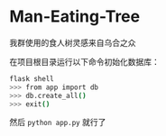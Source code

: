 # Man-Eating-Tree
我群使用的食人树灵感来自乌合之众

在项目根目录运行以下命令初始化数据库：
```bash
flask shell
>>> from app import db
>>> db.create_all()
>>> exit()
```

然后
```python app.py```
就行了
